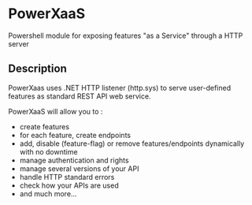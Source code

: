 
# PowerXaaS
Powershell module for exposing features "as a Service" through a HTTP server

## Description

PowerXaas uses .NET HTTP listener (http.sys) to serve user-defined features as standard REST API web service.

PowerXaaS will allow you to :
  - create features
  - for each feature, create endpoints
  - add, disable (feature-flag) or remove features/endpoints dynamically with no downtime
  - manage authentication and rights
  - manage several versions of your API
  - handle HTTP standard errors
  - check how your APIs are used
  - and much more...
